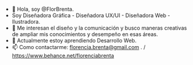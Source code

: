- 👋 Hola, soy @FlorBrenta.
- Soy Diseñadora Gráfica - Diseñadora UX/UI - Diseñadora Web - Ilustradora.
- 👀 Me interesan el diseño y la comunicación y busco maneras creativas de ampliar mis conocimientos y desempeño en esas áreas.
- 🌱 Actualmente estoy aprendiendo Desarrollo Web. 
- 📫 Como contactarme: florencia.brenta@gmail.com . / https://www.behance.net/florenciabrenta

<!---
FlorBrenta/FlorBrenta is a ✨ special ✨ repository because its `README.md` (this file) appears on your GitHub profile.
You can click the Preview link to take a look at your changes.
--->
